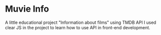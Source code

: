 # Muvie Info
A little educational project "Information about films" using TMDB API
I used clear JS in the project to learn how to use API in front-end development.
